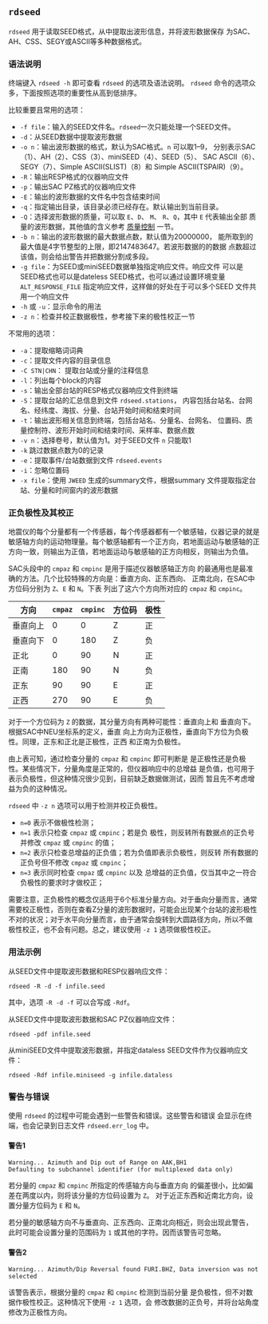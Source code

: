 ## `rdseed`

`rdseed` 用于读取SEED格式，从中提取出波形信息，并将波形数据保存
为SAC、AH、CSS、SEGY或ASCII等多种数据格式。

### 语法说明

终端键入 `rdseed -h` 即可查看 `rdseed` 的选项及语法说明。 `rdseed`
命令的选项众多，下面按照选项的重要性从高到低排序。

比较重要且常用的选项：

-   `-f file`：输入的SEED文件名。`rdseed`一次只能处理一个SEED文件。
-   `-d`：从SEED数据中提取波形数据
-   `-o n`：输出波形数据的格式，默认为SAC格式。`n` 可以取1–9，
    分别表示SAC（1）、AH（2）、CSS（3）、miniSEED（4）、SEED（5）、 SAC
    ASCII（6）、SEGY（7）、Simple ASCII(SLIST)（8）和 Simple
    ASCII(TSPAIR)（9）。
-   `-R`：输出RESP格式的仪器响应文件
-   `-p`：输出SAC PZ格式的仪器响应文件
-   `-E`：输出的波形数据的文件名中包含结束时间
-   `-q`：指定输出目录，该目录必须已经存在。默认输出到当前目录。
-   `-Q`：选择波形数据的质量，可以取 `E`、`D`、 `M`、 `R`、`Q`，其中 `E`
    代表输出全部
    质量的波形数据，其他值的含义参考 [质量控制](/data-process/quality-control.md)
    一节。
-   `-b n`：输出的波形数据的最大数据点数，默认值为20000000，
    能所取到的最大值是4字节整型的上限，即2147483647。若波形数据的的数据
    点数超过该值，则会给出警告并把数据分割成多段。
-   `-g file`：为SEED或miniSEED数据单独指定响应文件。响应文件
    可以是SEED格式也可以是dateless SEED格式，也可以通过设置环境变量
    `ALT_RESPONSE_FILE` 指定响应文件，这样做的好处在于可以多个SEED
    文件共用一个响应文件
-   `-h` 或 `-u`：显示命令的用法
-   `-z n`：检查并校正数据极性，参考接下来的极性校正一节

不常用的选项：

-   `-a`：提取缩略词词典
-   `-c`：提取文件内容的目录信息
-   `-C STN|CHN`： 提取台站或分量的注释信息
-   `-l`：列出每个block的内容
-   `-s`：输出全部台站的RESP格式仪器响应文件到终端
-   `-S`：提取台站的汇总信息到文件 `rdseed.stations`，
    内容包括台站名、台网名、经纬度、海拔、分量、台站开始时间和结束时间
-   `-t`：输出波形相关信息到终端，包括台站名、分量名、台网名、
    位置码、质量控制符、波形开始时间和结束时间、采样率、数据点数
-   `-v n`：选择卷号，默认值为1。对于SEED文件 `n` 只能取1
-   `-k` 跳过数据点数为0的记录
-   `-e`：提取事件/台站数据到文件 `rdseed.events`
-   `-i`：忽略位置码
-   `-x file`：使用 `JWEED` 生成的summary文件，根据summary
    文件提取指定台站、分量和时间窗内的波形数据

### 正负极性及其校正

地震仪的每个分量都有一个传感器，每个传感器都有一个敏感轴，仪器记录的就是
敏感轴方向的运动物理量。每个敏感轴都有一个正方向，若地面运动与敏感轴的正
方向一致，则输出为正值，若地面运动与敏感轴的正方向相反，则输出为负值。

SAC头段中的 `cmpaz` 和 `cmpinc` 是用于描述仪器敏感轴正方向
的最通用也是最准确的方法。几个比较特殊的方向是：垂直方向、正东西向、
正南北向，在SAC中方位码分别为 `Z`、`E` 和 `N`。下表
列出了这六个方向所对应的 `cmpaz` 和 `cmpinc`。

方向     | `cmpaz`  |`cmpinc`   |方位码   |极性
--------|----------|-----------|-----|-------------
垂直向上 |    0     |   0       |  Z   |    正
垂直向下 |    0     |  180      |  Z   |    负
正北    |    0     |   90      |  N   |    正
正南    |   180    |   90      |  N   |    负
正东    |   90     |   90      |  E   |    正
正西    |   270    |   90      |  E   |    负

对于一个方位码为 `Z` 的数据，其分量方向有两种可能性：垂直向上和
垂直向下。根据SAC中NEU坐标系的定义，垂直
向上方向为正极性，垂直向下方位为负极性。同理，正东和正北是正极性，正西
和正南为负极性。

由上表可知，通过检查分量的 `cmpaz` 和 `cmpinc` 即可判断是
是正极性还是负极性。某些情况下，分量角度是正常的，但仪器响应中的总增益
是负值，也可用于表示负极性，但这种情况很少见到，目前缺乏数据做测试，因而
暂且先不考虑增益为负的这种情况。

`rdseed` 中 `-z n` 选项可以用于检测并校正负极性。

-   `n=0` 表示不做极性检测；
-   `n=1` 表示只检查 `cmpaz` 或 `cmpinc`；若是负
    极性，则反转所有数据点的正负号并修改 `cmpaz` 或 `cmpinc` 的值；
-   `n=2` 表示只检查总增益的正负值；若为负值即表示负极性，则反转
    所有数据的正负号但不修改 `cmpaz` 或 `cmpinc`；
-   `n=3` 表示同时检查 `cmpaz` 或 `cmpinc` 以及
    总增益的正负值，仅当其中之一符合负极性的要求时才做校正；

需要注意，正负极性的概念仅适用于6个标准分量方向。对于垂向分量而言，通常
需要校正极性，否则在查看Z分量的波形数据时，可能会出现某个台站的波形极性
不对的状况；对于水平向分量而言，由于通常会旋转到大圆路径方向，所以不做
极性校正，也不会有问题。总之，建议使用 `-z 1` 选项做极性校正。

### 用法示例

从SEED文件中提取波形数据和RESP仪器响应文件：

``` {.console}
rdseed -R -d -f infile.seed
```

其中，选项 `-R -d -f` 可以合写成 `-Rdf`。

从SEED文件中提取波形数据和SAC PZ仪器响应文件：

``` {.console}
rdseed -pdf infile.seed
```

从miniSEED文件中提取波形数据，并指定dataless SEED文件作为仪器响应文件：

``` {.console}
rdseed -Rdf infile.miniseed -g infile.dataless
```

### 警告与错误

使用 `rdseed` 的过程中可能会遇到一些警告和错误。这些警告和错误
会显示在终端，也会记录到日志文件 `rdseed.err_log` 中。

#### 警告1

    Warning... Azimuth and Dip out of Range on AAK,BH1
    Defaulting to subchannel identifier (for multiplexed data only)

若分量的 `cmpaz` 和 `cmpinc` 所指定的传感轴方向与垂直方向
的偏差很小，比如偏差在两度以内，则将该分量的方位码设置为 `Z`。
对于近正东西和近南北方向，设置分量方位码为 `E` 和 `N`。

若分量的敏感轴方向不与垂直向、正东西向、正南北向相近，则会出现此警告，
此时可能会设置分量的范围码为 `1` 或其他的字符。因而该警告可忽略。

#### 警告2

    Warning... Azimuth/Dip Reversal found FURI.BHZ, Data inversion was not selected

该警告表示，根据分量的 `cmpaz` 和 `cmpinc` 检测到当前分量
是负极性，但不对数据作极性校正。这种情况下使用 `-z 1` 选项，会
修改数据的正负号，并将台站角度修改为正极性方向。
